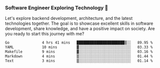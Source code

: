 ### Software Engineer Exploring Technology 🚀 

Let's explore backend development, architecture, and the latest technologies together. The goal is to showcase excellent skills in software development, share knowledge, and have a positive impact on society. Are you ready to start this journey with me?

<!--START_SECTION:waka-->

```txt
Go               4 hrs 41 mins   ██████████████████████▒░░   89.95 %
YAML             10 mins         ▓░░░░░░░░░░░░░░░░░░░░░░░░   03.33 %
Makefile         9 mins          ▓░░░░░░░░░░░░░░░░░░░░░░░░   03.16 %
Markdown         4 mins          ▒░░░░░░░░░░░░░░░░░░░░░░░░   01.44 %
Text             3 mins          ▒░░░░░░░░░░░░░░░░░░░░░░░░   01.14 %
```

<!--END_SECTION:waka-->
